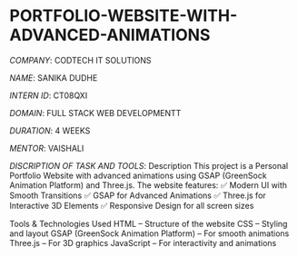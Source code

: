 # PORTFOLIO-WEBSITE-WITH-ADVANCED-ANIMATIONS

*COMPANY*: CODTECH IT SOLUTIONS

*NAME*: SANIKA DUDHE

*INTERN ID*: CT08QXI

*DOMAIN*:  FULL STACK WEB DEVELOPMENTT

*DURATION*: 4 WEEKS

*MENTOR*: VAISHALI

*DISCRIPTION OF TASK AND TOOLS*:
Description
This project is a Personal Portfolio Website with advanced animations using GSAP (GreenSock Animation Platform) and Three.js. The website features:
✅ Modern UI with Smooth Transitions
✅ GSAP for Advanced Animations
✅ Three.js for Interactive 3D Elements
✅ Responsive Design for all screen sizes

Tools & Technologies Used
HTML – Structure of the website
CSS – Styling and layout
GSAP (GreenSock Animation Platform) – For smooth animations
Three.js – For 3D graphics
JavaScript – For interactivity and animations
